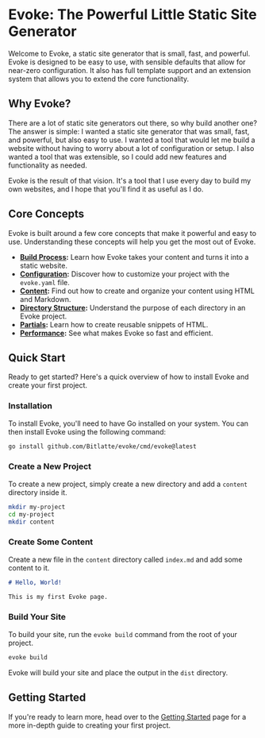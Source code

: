 # Evoke: The Powerful Little Static Site Generator

Welcome to Evoke, a static site generator that is small, fast, and powerful. Evoke is designed to be easy to use, with sensible defaults that allow for near-zero configuration. It also has full template support and an extension system that allows you to extend the core functionality.

## Why Evoke?

There are a lot of static site generators out there, so why build another one? The answer is simple: I wanted a static site generator that was small, fast, and powerful, but also easy to use. I wanted a tool that would let me build a website without having to worry about a lot of configuration or setup. I also wanted a tool that was extensible, so I could add new features and functionality as needed.

Evoke is the result of that vision. It's a tool that I use every day to build my own websites, and I hope that you'll find it as useful as I do.

## Core Concepts

Evoke is built around a few core concepts that make it powerful and easy to use. Understanding these concepts will help you get the most out of Evoke.

- **[Build Process](./core-concepts/build-process.html):** Learn how Evoke takes your content and turns it into a static website.
- **[Configuration](./core-concepts/configuration.html):** Discover how to customize your project with the `evoke.yaml` file.
- **[Content](./core-concepts/content.html):** Find out how to create and organize your content using HTML and Markdown.
- **[Directory Structure](./core-concepts/directory-structure.html):** Understand the purpose of each directory in an Evoke project.
- **[Partials](./core-concepts/partials.html):** Learn how to create reusable snippets of HTML.
- **[Performance](./core-concepts/performance.html):** See what makes Evoke so fast and efficient.

## Quick Start

Ready to get started? Here's a quick overview of how to install Evoke and create your first project.

### Installation

To install Evoke, you'll need to have Go installed on your system. You can then install Evoke using the following command:

```bash
go install github.com/Bitlatte/evoke/cmd/evoke@latest
```

### Create a New Project

To create a new project, simply create a new directory and add a `content` directory inside it.

```bash
mkdir my-project
cd my-project
mkdir content
```

### Create Some Content

Create a new file in the `content` directory called `index.md` and add some content to it.

```markdown
# Hello, World!

This is my first Evoke page.
```

### Build Your Site

To build your site, run the `evoke build` command from the root of your project.

```bash
evoke build
```

Evoke will build your site and place the output in the `dist` directory.

## Getting Started

If you're ready to learn more, head over to the [Getting Started](./getting-started.md) page for a more in-depth guide to creating your first project.
